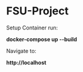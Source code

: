 # FSU-Project

Setup Container run:

**docker-compose up --build**

Navigate to:

**http://localhost**
